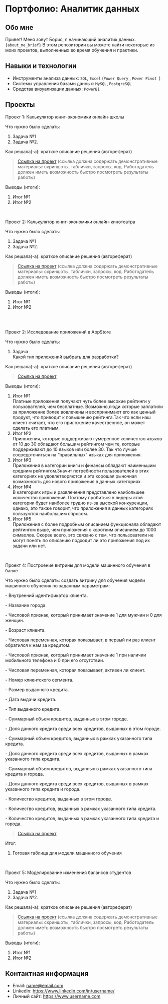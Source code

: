 # Портфолио: Аналитик данных

## Обо мне 

Привет! Меня зовут Борис, я начинающий аналитик данных. 
``{about_me_brief}``
В этом репозитории вы можете найти некоторые из моих проектов, выполненных во время обучения и практики.
<br>

## Навыки и технологии
- Инструменты анализа данных: ``SQL``, ``Excel`` (``Power Query`` , ``Power Pivot ``)
- Системы управления базами данных: ``MySQL``, ``PostgreSQL``
- Средства визуализации данных: ``PowerBi``



## Проекты
<p> Проект 1: Калькулятор юнит-экономики онлайн-школы</p>
<p>Что нужно было сделать:<p>
<ol>
  <li>Задача №1</li>
  <li>Задача №2.</li>
</ol>

<p>Как решала(-а): краткое описание решения (автореферат)<p>


> <a href="https://github.com/Skyproportfolio/data-analytics-5month/blob/main/Проект%20№1.xlsx">Ссылка на проект</a>
  (ссылка должна содержать демонстративные материалы: скриншоты, таблички, запросы, код. Работодатель должен иметь возможность быстро посмотреть результаты работы)

<p>Выводы (итоги):<p>
<ol>
  <li>Итог №1</li>
  <li>Итог №2</li>
</ol>
<br> 

<p> Проект 2: Калькулятор юнит-экономики онлайн-кинотеатра</p>
<p>Что нужно было сделать:<p>
<ol>
  <li>Задача №1</li>
  <li>Задача №2.</li>
</ol>

<p>Как решала(-а): краткое описание решения (автореферат)<p>

> <a href="https://drive.google.com/drive/folders/11HcEeqniyrCMjuwHZ0GLysX0A2SEv-_x">Ссылка на проект</a>
 (ссылка должна содержать демонстративные материалы: скриншоты, таблички, запросы, код. Работодатель должен иметь возможность быстро посмотреть результаты работы)
 
<p>Выводы (итоги):<p>
<ol>
  <li>Итог №1</li>
  <li>Итог №2</li>
</ol>
<br> 

<br> 
<p> Проект 2: Исследование приложений в AppStore</p>
<p>Что нужно было сделать:<p>
<ol>
  <li>Задача </li> Какой тип приложений выбрать для разработки? 
</ol>

<p>Как решала(-а): краткое описание решения (автореферат)<p>
  
> <a href="https://github.com/Boris2804/Portfolio/blob/main/%D0%98%D1%81%D1%81%D0%BB%D0%B5%D0%B4%D0%BE%D0%B2%D0%B0%D0%BD%D0%B8%D0%B5%20%D0%BF%D1%80%D0%B8%D0%BB%D0%BE%D0%B6%D0%B5%D0%BD%D0%B8%D0%B9%20%D0%B2%20AppStore">Ссылка на проект</a>
  <p>Выводы (итоги):<p>
<ol>
  <li>Итог №1</li> Платные приложения получают чуть более высокие рейтинги у пользователей, чем бесплатные. Возможно,люди которые заплатили за приложение более вовлечены и воспринимают его как ценный продукт, что приводит к повышению рейтинга.Так что если наш клиент считает, что его приложение качественное, он может сделать его платным.
  <li>Итог №2</li> Приложения, которые поддерживают умеренное количество языков от 10 до 30 обладают большим рейтингом чем те, которые поддерживают до 10 языков или более 30. Так что лучше сосредоточиться на “правильных” языках для приложения.
  <li>Итог №3</li> Приложения в категории книги и финансы обладают наименьшим средним рейтингом.Значит потребности пользователей в этих категориях не удовлетворяются и эта хорошая рыночная возможность для нового приложения в данных категориях.
   <li>Итог №4</li> В категориях игры и развлечения представлено наибольшее количество приложений. Поэтому пробиться в лидеры этой категории будет наиболее трудно из-за высокой конкуренции, однако, это также говорит, что приложения в данных категориях пользуются наибольшим спросом.
   <li>Итог №5</li> Приложения с более подробным описанием функционала обладают рейтингом выше, чем приложения с коротким описанием до 1000 символов. Скорее всего, это связано с тем, что пользователи не могут понять по описанию подходит ли это приложения под их задачи или нет.
</ol>

<br> 
<p>Проект 4: Построение витрины для модели машинного обучения в банке </p> 
<p>Что нужно было сделать: создать витрину для обучения модели машинного обучения по заданным параметрам:<p>
<p>- Внутренний идентификатор клиента.<p>
<p>- Название города.<p>
<p>- Числовой признак, который принимает значение 1 для мужчин и 0 для женщин.<p>
<p>- Возраст клиента.<p>
<p>- Числовая переменная, которая показывает, в первый ли раз клиент обратился к нам за кредитом.<p>
<p>- Числовой признак, который принимает значение 1 при наличии мобильного телефона и 0 при его отсутствии.<p>
<p>- Числовая переменная, которая показывает, активен ли клиент.<p>
<p>- Номер клиентского сегмента.<p>
<p>- Размер выданного кредита.<p>
<p>- Дата выдачи кредита.<p>
<p>- Тип выданного кредита.<p>
<p>- Суммарный объем кредитов, выданных в этом городе.<p>
<p>- Доля данного кредита среди всех кредитов, выданных в этом городе.<p>
<p>- Суммарный объем кредитов, выданных в рамках указанного типа кредита.<p>
<p>- Доля данного кредита среди всех кредитов, выданных в рамках указанного типа кредита.<p>
<p>- Суммарный объем кредитов, выданных в рамках указанного типа кредита и города.<p>
<p>- Доля данного кредита среди всех кредитов, выданных в рамках указанного типа кредита и города.<p>
<p>- Количество кредитов, выданных в этом городе.<p>
<p>- Количество кредитов, выданных в рамках указанного типа кредита.<p>
<p>- Количество кредитов, выданных в рамках указанного типа кредита и города.<p>


> <a href="https://github.com/Boris2804/Portfolio/blob/main/%D0%92%D0%B8%D1%82%D1%80%D0%B8%D0%BD%D0%B0%20%D0%B4%D0%BB%D1%8F%20%D0%BC%D0%BE%D0%B4%D0%B5%D0%BB%D0%B8%20%D0%BC%D0%B0%D1%88%D0%B8%D0%BD%D0%BD%D0%BE%D0%B3%D0%BE%20%D0%BE%D0%B1%D1%83%D1%87%D0%B5%D0%BD%D0%B8%D1%8F%20%D0%B2%20%D0%B1%D0%B0%D0%BD%D0%BA%D0%B5">Ссылка на проект</a>
  
 <p>Итог:<p>
<ol>
  <li>Готовая таблица для модели машинного обучения</li>
</ol>
<br> 


<p>Проект 5: Моделирование изменения балансов студентов</p> 
<p>Что нужно было сделать:<p>
<ol>
  <li>Задача №1</li>
  <li>Задача №2.</li>
</ol>

<p>Как решала(-а): краткое описание решения (автореферат)<p>

> <a href="https://github.com/Skyproportfolio/data-analytics-5month/blob/main/Проект%205.xlsx">Ссылка на проект</a>
(ссылка должна содержать демонстративные материалы: скриншоты, таблички, запросы, код. Работодатель должен иметь возможность быстро посмотреть результаты работы)
 
 <p>Выводы (итоги):<p>
<ol>
  <li>Итог №1</li>
  <li>Итог №2</li>
</ol>

## Контактная информация
- Email: name@email.com
- LinkedIn: https://www.linkedin.com/in/username/
- Личный сайт: https://www.username.com
